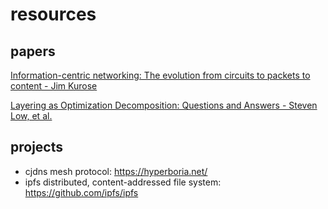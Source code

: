 # resources

## papers
[Information-centric networking: The evolution from circuits to packets to content - Jim Kurose](http://www.icst.pku.edu.cn/course/mdn/ref/FI02.pdf)

[Layering as Optimization Decomposition: Questions and Answers - Steven Low, et al.](http://www.princeton.edu/~chiangm/milcom.pdf)

## projects
- cjdns mesh protocol: https://hyperboria.net/
- ipfs distributed, content-addressed file system: https://github.com/ipfs/ipfs
